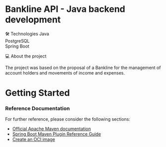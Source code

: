 # Bankline API - Java backend development

🛠️ Technologies
Java <br />
PostgreSQL <br />
Spring Boot <br />

💻 About the project

The project was based on the proposal of a Bankline for the management
of account holders and movements of income and expenses.

# Getting Started

### Reference Documentation
For further reference, please consider the following sections:

* [Official Apache Maven documentation](https://maven.apache.org/guides/index.html)
* [Spring Boot Maven Plugin Reference Guide](https://docs.spring.io/spring-boot/docs/2.6.7/maven-plugin/reference/html/)
* [Create an OCI image](https://docs.spring.io/spring-boot/docs/2.6.7/maven-plugin/reference/html/#build-image)

